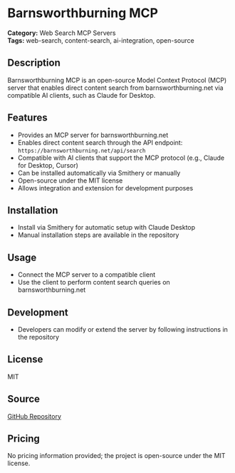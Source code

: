 # Barnsworthburning MCP

**Category:** Web Search MCP Servers  
**Tags:** web-search, content-search, ai-integration, open-source

## Description
Barnsworthburning MCP is an open-source Model Context Protocol (MCP) server that enables direct content search from barnsworthburning.net via compatible AI clients, such as Claude for Desktop.

## Features
- Provides an MCP server for barnsworthburning.net
- Enables direct content search through the API endpoint: `https://barnsworthburning.net/api/search`
- Compatible with AI clients that support the MCP protocol (e.g., Claude for Desktop, Cursor)
- Can be installed automatically via Smithery or manually
- Open-source under the MIT license
- Allows integration and extension for development purposes

## Installation
- Install via Smithery for automatic setup with Claude Desktop
- Manual installation steps are available in the repository

## Usage
- Connect the MCP server to a compatible client
- Use the client to perform content search queries on barnsworthburning.net

## Development
- Developers can modify or extend the server by following instructions in the repository

## License
MIT

## Source
[GitHub Repository](https://github.com/Aias/barnsworthburning-mcp)

## Pricing
No pricing information provided; the project is open-source under the MIT license.